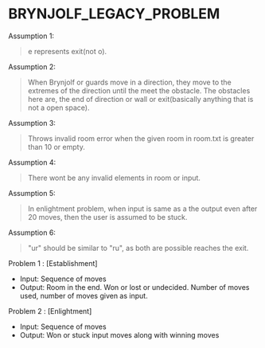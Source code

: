 # BRYNJOLF_LEGACY_PROBLEM

Assumption 1:
> e represents exit(not o).

Assumption 2:
> When Brynjolf or guards move in a direction, they move to the extremes of the direction until the meet the obstacle.
The obstacles here are, the end of direction or wall or exit(basically anything that is not a open space).

Assumption 3:
> Throws invalid room error when the given room in room.txt is greater than 10 or empty.

Assumption 4:
> There wont be any invalid elements in room or input.

Assumption 5:
> In enlightment problem, when input is same as a the output even after 20 moves, then the user is assumed to be stuck.

Assumption 6:
> "ur" should be similar to "ru", as both are possible reaches the exit.

Problem 1 : [Establishment]

- Input: 
    Sequence of moves
- Output: 
    Room in the end. 
    Won or lost or undecided. 
    Number of moves used, number of moves given as input. 
    
 Problem 2 : [Enlightment]
 
 - Input: 
     Sequence of moves
 - Output: 
     Won or stuck 
     input moves along with winning moves
